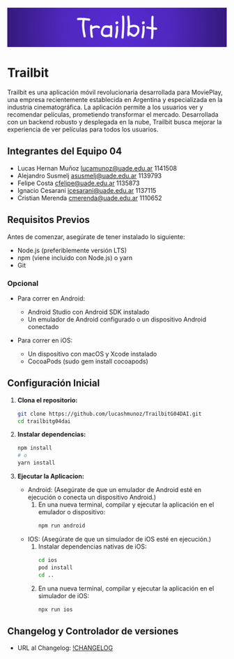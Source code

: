 ![Trailbit Logo](./app/assets/images/trailbit_banner.png)

# Trailbit

Trailbit es una aplicación móvil revolucionaria desarrollada para MoviePlay, una empresa recientemente establecida en Argentina y especializada en la industria cinematográfica. La aplicación permite a los usuarios ver y recomendar películas, prometiendo transformar el mercado. Desarrollada con un backend robusto y desplegada en la nube, Trailbit busca mejorar la experiencia de ver películas para todos los usuarios.

## Integrantes del Equipo 04

- Lucas Hernan Muñoz lucamunoz@uade.edu.ar 1141508
- Alejandro Susmelj asusmelj@uade.edu.ar 1139793
- Felipe Costa cfelipe@uade.edu.ar 1135873
- Ignacio Cesarani icesarani@uade.edu.ar 1137115
- Cristian Merenda cmerenda@uade.edu.ar 1110652

## Requisitos Previos

Antes de comenzar, asegúrate de tener instalado lo siguiente:

- Node.js (preferiblemente versión LTS)
- npm (viene incluido con Node.js) o yarn
- Git

### Opcional

- Para correr en Android:
  - Android Studio con Android SDK instalado
  - Un emulador de Android configurado o un dispositivo Android conectado

- Para correr en iOS:
  - Un dispositivo con macOS y Xcode instalado
  - CocoaPods (sudo gem install cocoapods)

## Configuración Inicial

1. **Clona el repositorio:**

   ```bash
   git clone https://github.com/lucashmunoz/TrailbitG04DAI.git
   cd trailbitg04dai
   ```
   
2. **Instalar dependencias:**

   ```bash
   npm install
   # o
   yarn install
   ```
3. **Ejecutar la Aplicacion:**

   - Android: (Asegúrate de que un emulador de Android esté en ejecución o conecta un dispositivo Android.)
      1. En una nueva terminal, compilar y ejecutar la aplicación en el emulador o dispositivo:
         ```bash
         npm run android
         ```
   - IOS: (Asegúrate de que un simulador de iOS esté en ejecución.)
      1. Instalar dependencias nativas de iOS:
         ```bash
         cd ios
         pod install
         cd ..
         ```
      2. En una nueva terminal, compilar y ejecutar la aplicación en el simulador de iOS:
         ```bash
         npx run ios
         ```
## Changelog y Controlador de versiones

- URL al Changelog: [!CHANGELOG](./README.md)